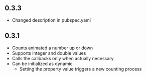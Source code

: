 ## 0.3.3

* Changed description in pubspec.yaml

## 0.3.1

* Counts animated a number up or down
* Supports integer and double values
* Calls the callbacks only when actually necessary
* Can be initialized as dynamic
  * Setting the property value triggers a new counting process
